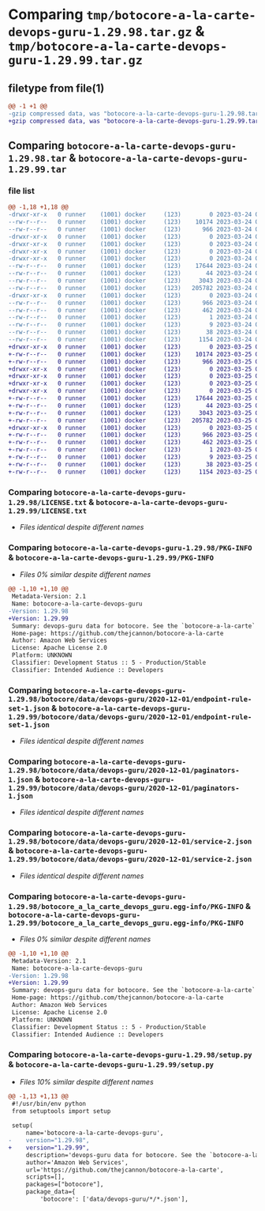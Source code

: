 # Comparing `tmp/botocore-a-la-carte-devops-guru-1.29.98.tar.gz` & `tmp/botocore-a-la-carte-devops-guru-1.29.99.tar.gz`

## filetype from file(1)

```diff
@@ -1 +1 @@
-gzip compressed data, was "botocore-a-la-carte-devops-guru-1.29.98.tar", last modified: Fri Mar 24 01:24:13 2023, max compression
+gzip compressed data, was "botocore-a-la-carte-devops-guru-1.29.99.tar", last modified: Sat Mar 25 01:22:33 2023, max compression
```

## Comparing `botocore-a-la-carte-devops-guru-1.29.98.tar` & `botocore-a-la-carte-devops-guru-1.29.99.tar`

### file list

```diff
@@ -1,18 +1,18 @@
-drwxr-xr-x   0 runner    (1001) docker     (123)        0 2023-03-24 01:24:13.501885 botocore-a-la-carte-devops-guru-1.29.98/
--rw-r--r--   0 runner    (1001) docker     (123)    10174 2023-03-24 01:24:13.000000 botocore-a-la-carte-devops-guru-1.29.98/LICENSE.txt
--rw-r--r--   0 runner    (1001) docker     (123)      966 2023-03-24 01:24:13.501885 botocore-a-la-carte-devops-guru-1.29.98/PKG-INFO
-drwxr-xr-x   0 runner    (1001) docker     (123)        0 2023-03-24 01:24:13.497885 botocore-a-la-carte-devops-guru-1.29.98/botocore/
-drwxr-xr-x   0 runner    (1001) docker     (123)        0 2023-03-24 01:24:13.497885 botocore-a-la-carte-devops-guru-1.29.98/botocore/data/
-drwxr-xr-x   0 runner    (1001) docker     (123)        0 2023-03-24 01:24:13.497885 botocore-a-la-carte-devops-guru-1.29.98/botocore/data/devops-guru/
-drwxr-xr-x   0 runner    (1001) docker     (123)        0 2023-03-24 01:24:13.497885 botocore-a-la-carte-devops-guru-1.29.98/botocore/data/devops-guru/2020-12-01/
--rw-r--r--   0 runner    (1001) docker     (123)    17644 2023-03-24 01:23:57.000000 botocore-a-la-carte-devops-guru-1.29.98/botocore/data/devops-guru/2020-12-01/endpoint-rule-set-1.json
--rw-r--r--   0 runner    (1001) docker     (123)       44 2023-03-24 01:23:57.000000 botocore-a-la-carte-devops-guru-1.29.98/botocore/data/devops-guru/2020-12-01/examples-1.json
--rw-r--r--   0 runner    (1001) docker     (123)     3043 2023-03-24 01:23:57.000000 botocore-a-la-carte-devops-guru-1.29.98/botocore/data/devops-guru/2020-12-01/paginators-1.json
--rw-r--r--   0 runner    (1001) docker     (123)   205782 2023-03-24 01:23:57.000000 botocore-a-la-carte-devops-guru-1.29.98/botocore/data/devops-guru/2020-12-01/service-2.json
-drwxr-xr-x   0 runner    (1001) docker     (123)        0 2023-03-24 01:24:13.501885 botocore-a-la-carte-devops-guru-1.29.98/botocore_a_la_carte_devops_guru.egg-info/
--rw-r--r--   0 runner    (1001) docker     (123)      966 2023-03-24 01:24:13.000000 botocore-a-la-carte-devops-guru-1.29.98/botocore_a_la_carte_devops_guru.egg-info/PKG-INFO
--rw-r--r--   0 runner    (1001) docker     (123)      462 2023-03-24 01:24:13.000000 botocore-a-la-carte-devops-guru-1.29.98/botocore_a_la_carte_devops_guru.egg-info/SOURCES.txt
--rw-r--r--   0 runner    (1001) docker     (123)        1 2023-03-24 01:24:13.000000 botocore-a-la-carte-devops-guru-1.29.98/botocore_a_la_carte_devops_guru.egg-info/dependency_links.txt
--rw-r--r--   0 runner    (1001) docker     (123)        9 2023-03-24 01:24:13.000000 botocore-a-la-carte-devops-guru-1.29.98/botocore_a_la_carte_devops_guru.egg-info/top_level.txt
--rw-r--r--   0 runner    (1001) docker     (123)       38 2023-03-24 01:24:13.501885 botocore-a-la-carte-devops-guru-1.29.98/setup.cfg
--rw-r--r--   0 runner    (1001) docker     (123)     1154 2023-03-24 01:24:13.000000 botocore-a-la-carte-devops-guru-1.29.98/setup.py
+drwxr-xr-x   0 runner    (1001) docker     (123)        0 2023-03-25 01:22:33.370957 botocore-a-la-carte-devops-guru-1.29.99/
+-rw-r--r--   0 runner    (1001) docker     (123)    10174 2023-03-25 01:22:33.000000 botocore-a-la-carte-devops-guru-1.29.99/LICENSE.txt
+-rw-r--r--   0 runner    (1001) docker     (123)      966 2023-03-25 01:22:33.370957 botocore-a-la-carte-devops-guru-1.29.99/PKG-INFO
+drwxr-xr-x   0 runner    (1001) docker     (123)        0 2023-03-25 01:22:33.366957 botocore-a-la-carte-devops-guru-1.29.99/botocore/
+drwxr-xr-x   0 runner    (1001) docker     (123)        0 2023-03-25 01:22:33.370957 botocore-a-la-carte-devops-guru-1.29.99/botocore/data/
+drwxr-xr-x   0 runner    (1001) docker     (123)        0 2023-03-25 01:22:33.370957 botocore-a-la-carte-devops-guru-1.29.99/botocore/data/devops-guru/
+drwxr-xr-x   0 runner    (1001) docker     (123)        0 2023-03-25 01:22:33.370957 botocore-a-la-carte-devops-guru-1.29.99/botocore/data/devops-guru/2020-12-01/
+-rw-r--r--   0 runner    (1001) docker     (123)    17644 2023-03-25 01:22:12.000000 botocore-a-la-carte-devops-guru-1.29.99/botocore/data/devops-guru/2020-12-01/endpoint-rule-set-1.json
+-rw-r--r--   0 runner    (1001) docker     (123)       44 2023-03-25 01:22:12.000000 botocore-a-la-carte-devops-guru-1.29.99/botocore/data/devops-guru/2020-12-01/examples-1.json
+-rw-r--r--   0 runner    (1001) docker     (123)     3043 2023-03-25 01:22:12.000000 botocore-a-la-carte-devops-guru-1.29.99/botocore/data/devops-guru/2020-12-01/paginators-1.json
+-rw-r--r--   0 runner    (1001) docker     (123)   205782 2023-03-25 01:22:12.000000 botocore-a-la-carte-devops-guru-1.29.99/botocore/data/devops-guru/2020-12-01/service-2.json
+drwxr-xr-x   0 runner    (1001) docker     (123)        0 2023-03-25 01:22:33.370957 botocore-a-la-carte-devops-guru-1.29.99/botocore_a_la_carte_devops_guru.egg-info/
+-rw-r--r--   0 runner    (1001) docker     (123)      966 2023-03-25 01:22:33.000000 botocore-a-la-carte-devops-guru-1.29.99/botocore_a_la_carte_devops_guru.egg-info/PKG-INFO
+-rw-r--r--   0 runner    (1001) docker     (123)      462 2023-03-25 01:22:33.000000 botocore-a-la-carte-devops-guru-1.29.99/botocore_a_la_carte_devops_guru.egg-info/SOURCES.txt
+-rw-r--r--   0 runner    (1001) docker     (123)        1 2023-03-25 01:22:33.000000 botocore-a-la-carte-devops-guru-1.29.99/botocore_a_la_carte_devops_guru.egg-info/dependency_links.txt
+-rw-r--r--   0 runner    (1001) docker     (123)        9 2023-03-25 01:22:33.000000 botocore-a-la-carte-devops-guru-1.29.99/botocore_a_la_carte_devops_guru.egg-info/top_level.txt
+-rw-r--r--   0 runner    (1001) docker     (123)       38 2023-03-25 01:22:33.370957 botocore-a-la-carte-devops-guru-1.29.99/setup.cfg
+-rw-r--r--   0 runner    (1001) docker     (123)     1154 2023-03-25 01:22:33.000000 botocore-a-la-carte-devops-guru-1.29.99/setup.py
```

### Comparing `botocore-a-la-carte-devops-guru-1.29.98/LICENSE.txt` & `botocore-a-la-carte-devops-guru-1.29.99/LICENSE.txt`

 * *Files identical despite different names*

### Comparing `botocore-a-la-carte-devops-guru-1.29.98/PKG-INFO` & `botocore-a-la-carte-devops-guru-1.29.99/PKG-INFO`

 * *Files 0% similar despite different names*

```diff
@@ -1,10 +1,10 @@
 Metadata-Version: 2.1
 Name: botocore-a-la-carte-devops-guru
-Version: 1.29.98
+Version: 1.29.99
 Summary: devops-guru data for botocore. See the `botocore-a-la-carte` package for more info.
 Home-page: https://github.com/thejcannon/botocore-a-la-carte
 Author: Amazon Web Services
 License: Apache License 2.0
 Platform: UNKNOWN
 Classifier: Development Status :: 5 - Production/Stable
 Classifier: Intended Audience :: Developers
```

### Comparing `botocore-a-la-carte-devops-guru-1.29.98/botocore/data/devops-guru/2020-12-01/endpoint-rule-set-1.json` & `botocore-a-la-carte-devops-guru-1.29.99/botocore/data/devops-guru/2020-12-01/endpoint-rule-set-1.json`

 * *Files identical despite different names*

### Comparing `botocore-a-la-carte-devops-guru-1.29.98/botocore/data/devops-guru/2020-12-01/paginators-1.json` & `botocore-a-la-carte-devops-guru-1.29.99/botocore/data/devops-guru/2020-12-01/paginators-1.json`

 * *Files identical despite different names*

### Comparing `botocore-a-la-carte-devops-guru-1.29.98/botocore/data/devops-guru/2020-12-01/service-2.json` & `botocore-a-la-carte-devops-guru-1.29.99/botocore/data/devops-guru/2020-12-01/service-2.json`

 * *Files identical despite different names*

### Comparing `botocore-a-la-carte-devops-guru-1.29.98/botocore_a_la_carte_devops_guru.egg-info/PKG-INFO` & `botocore-a-la-carte-devops-guru-1.29.99/botocore_a_la_carte_devops_guru.egg-info/PKG-INFO`

 * *Files 0% similar despite different names*

```diff
@@ -1,10 +1,10 @@
 Metadata-Version: 2.1
 Name: botocore-a-la-carte-devops-guru
-Version: 1.29.98
+Version: 1.29.99
 Summary: devops-guru data for botocore. See the `botocore-a-la-carte` package for more info.
 Home-page: https://github.com/thejcannon/botocore-a-la-carte
 Author: Amazon Web Services
 License: Apache License 2.0
 Platform: UNKNOWN
 Classifier: Development Status :: 5 - Production/Stable
 Classifier: Intended Audience :: Developers
```

### Comparing `botocore-a-la-carte-devops-guru-1.29.98/setup.py` & `botocore-a-la-carte-devops-guru-1.29.99/setup.py`

 * *Files 10% similar despite different names*

```diff
@@ -1,13 +1,13 @@
 #!/usr/bin/env python
 from setuptools import setup
 
 setup(
     name='botocore-a-la-carte-devops-guru',
-    version="1.29.98",
+    version="1.29.99",
     description='devops-guru data for botocore. See the `botocore-a-la-carte` package for more info.',
     author='Amazon Web Services',
     url='https://github.com/thejcannon/botocore-a-la-carte',
     scripts=[],
     packages=["botocore"],
     package_data={
         'botocore': ['data/devops-guru/*/*.json'],
```

